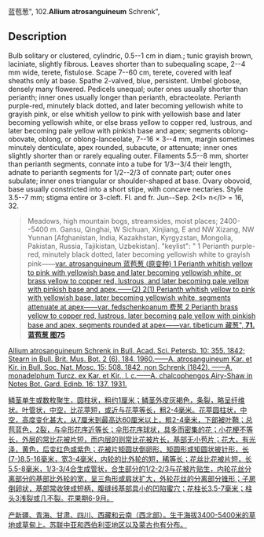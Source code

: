 蓝苞葱",
102.**Allium atrosanguineum** Schrenk",

## Description
Bulb solitary or clustered, cylindric, 0.5--1 cm in diam.; tunic grayish brown, laciniate, slightly fibrous. Leaves shorter than to subequaling scape, 2--4 mm wide, terete, fistulose. Scape 7--60 cm, terete, covered with leaf sheaths only at base. Spathe 2-valved, blue, persistent. Umbel globose, densely many flowered. Pedicels unequal; outer ones usually shorter than perianth; inner ones usually longer than perianth, ebracteolate. Perianth purple-red, minutely black dotted, and later becoming yellowish white to grayish pink, or else whitish yellow to pink with yellowish base and later becoming yellowish white, or else brass yellow to copper red, lustrous, and later becoming pale yellow with pinkish base and apex; segments oblong-obovate, oblong, or oblong-lanceolate, 7--16 × 3--4 mm, margin sometimes minutely denticulate, apex rounded, subacute, or attenuate; inner ones slightly shorter than or rarely equaling outer. Filaments 5.5--8 mm, shorter than perianth segments, connate into a tube for 1/3--3/4 their length, adnate to perianth segments for 1/2--2/3 of connate part; outer ones subulate; inner ones triangular or shoulder-shaped at base. Ovary obovoid, base usually constricted into a short stipe, with concave nectaries. Style 3.5--7 mm; stigma entire or 3-cleft. Fl. and fr. Jun--Sep. 2&lt;I&gt; n&lt;/I&gt; = 16, 32.

> Meadows, high mountain bogs, streamsides, moist places; 2400--5400 m. Gansu, Qinghai, W Sichuan, Xinjiang, E and NW Xizang, NW Yunnan [Afghanistan, India, Kazakhstan, Kyrgyzstan, Mongolia, Pakistan, Russia, Tajikistan, Uzbekistan].
  "keylist": "
1 Perianth purple-red, minutely black dotted, later becoming yellowish white to grayish pink——<a href='/info/Allium atrosanguineum var. atrosanguineum?t=foc'>var. atrosanguineum 蓝苞葱 (原变种)
1 Perianth whitish yellow to pink with yellowish base and later becoming yellowish white, or brass yellow to copper red, lustrous, and later becoming pale yellow with pinkish base and apex.——(2)
2(1) Perianth whitish yellow to pink with yellowish base, later becoming yellowish white, segments attenuate at apex——<a href='/info/Allium atrosanguineum var. fedschenkoanum?t=foc'>var. fedschenkoanum 费葱
2 Perianth brass yellow to copper red, lustrous, later becoming pale yellow with pinkish base and apex, segments rounded at apex——<a href='/info/Allium atrosanguineum var. tibeticum?t=foc'>var. tibeticum 藏葱",
**71. 蓝苞葱 图75**

Allium atrosanguineum Schrenk in Bull. Acad. Sci. Petersb. 10: 355. 1842; Stearn in Bull. Brit. Mus. Bot. 2 (6). 184. 1960.——A. atrosanguineum Kar. et Kir. in Bull. Soc. Nat. Mosc. 15: 508. 1842, non Schrenk (1842). ——A. monadelphum Turcz. ex Kar. et Kir., l. c.——A. chalcophengos Airy-Shaw in Notes Bot. Gard. Edinb. 16: 137. 1931.

鳞茎单生或数枚聚生，圆柱状，粗约1厘米；鳞茎外皮灰褐色，条裂，略呈纤维状。叶管状，中空，比花葶短，或近与花葶等长，粗2-4毫米。花葶圆柱状，中空，高度变化甚大，从7厘米到最高达60厘米以上，粗2-4毫米，下部被叶鞘；总苞蓝色，2裂，与伞形花序近等长；伞形花序球状，具多而密集的花；小花梗不等长，外层的常比花被片短，而内层的则常比花被片长，基部无小苞片；花大，有光泽，黄色，后变红色或紫色；花被片矩圆状倒卵形、矩圆形或矩圆状披针形，长 (7-)8.5-16毫米，宽3-4毫米，内轮的比外轮的短，稀等长；花丝比花被片短，长5.5-8毫米，1/3-3/4合生成管状，合生部分的1/2-2/3与花被片贴生，内轮花丝分离部分的基部比外轮的宽，呈三角形或肩状扩大，外轮花丝的分离部分锥形；子房倒卵状，基部常收狭成短柄，腹缝线基部具小的凹陷蜜穴；花柱长3.5-7毫米；柱头3浅裂或几不裂。花果期6-9月。

产新疆、青海、甘肃、四川、西藏和云南（西北部）。生于海拔3400-5400米的草地或草甸上。苏联中亚和西伯利亚地区以及蒙古也有分布。
